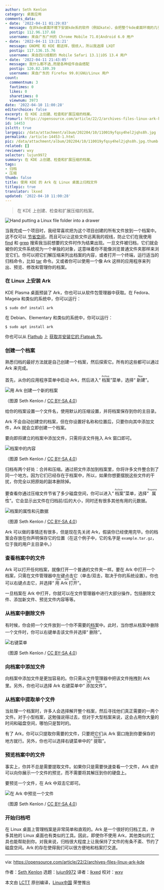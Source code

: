 ```yaml
---
author: Seth Kenlon
category: 桌面应用
comments_data:
- date: '2022-04-11 01:29:03'
  message: 在非kde桌面环境下安装kde系的软件（例如kate），会把整个kde桌面环境的几乎所有软件包都安装上，依赖性太强，又占用空间。后来专挑非kde系的软件使用，已经放弃了这个桌面环境。
  postip: 112.96.137.68
  username: 来自广东广州的 Chrome Mobile 71.0|Android 6.0 用户
- date: '2022-04-11 13:21:21'
  message: GNOME 和 KDE 都这样，很烦人，所以我选择 LXQT
  postip: 117.136.15.76
  username: 来自四川成都的 Mobile Safari 13.1|iOS 13.4 用户
- date: '2022-04-11 21:43:05'
  message: 我什么都不选,而是各种组件自由搭配
  postip: 120.82.189.39
  username: 来自广东的 Firefox 99.0|GNU/Linux 用户
count:
  commentnum: 3
  favtimes: 0
  likes: 0
  sharetimes: 0
  viewnum: 3973
date: '2022-04-10 11:00:28'
editorchoice: false
excerpt: 在 KDE 上创建、检查和扩展压缩的档案。
fromurl: https://opensource.com/article/22/2/archives-files-linux-ark-kde
id: 14453
islctt: true
largepic: /data/attachment/album/202204/10/110019yfqsy4hel2jqhs8h.jpg
permalink: /article-14453-1.html
pic: /data/attachment/album/202204/10/110019yfqsy4hel2jqhs8h.jpg.thumb.jpg
related: []
reviewer: wxy
selector: lujun9972
summary: 在 KDE 上创建、检查和扩展压缩的档案。
tags:
- 归档
- 压缩
thumb: false
title: 使用 KDE 的 Ark 在 Linux 桌面上归档文件
titlepic: true
translator: lkxed
updated: '2022-04-10 11:00:28'
---
```



> 
> 在 KDE 上创建、检查和扩展压缩的档案。
> 
> 
> 


![](/data/attachment/album/202204/10/110019yfqsy4hel2jqhs8h.jpg "Hand putting a Linux file folder into a drawer")


当我完成一个项目时，我经常喜欢把为这个项目创建的所有文件放到一个档案中。这不仅可以 [节省空间](https://opensource.com/article/21/11/linux-commands-convert-files)，而且可以让这些文件远离我的视线，防止它们在我使用 [find](https://opensource.com/article/21/9/linux-find-command) 和 [grep](https://opensource.com/article/21/3/grep-cheat-sheet) 搜索我当前想要的文件时作为结果出现。一旦文件被归档，它们就会被你的文件系统视为一个单独的对象，这意味着你不能像浏览普通文件夹那样来浏览它们。你可以把它们解压缩来列出档案的内容，或者打开一个终端，运行适当的归档命令，比如 [tar](https://opensource.com/article/17/7/how-unzip-targz-file) 命令。又或者你可以使用一个像 Ark 这样的应用程序来列出、预览、修改和管理你的档案。


### 在 Linux 上安装 Ark


KDE Plasma 桌面预装了 Ark，你也可以从软件包管理器中获取。在 Fedora、Mageia 和类似的系统中，你可以运行：



```
$ sudo dnf install ark

```

在 Debian、Elementary 和类似的系统中，你可以运行：



```
$ sudo apt install ark

```

你也可以从 [Flathub](https://flathub.org/apps/details/org.kde.ark) 上 [获取并安装它的 Flatpak 包](https://opensource.com/article/21/11/install-flatpak-linux)。


### 创建一个档案


熟悉归档的最好方法就是自己创建一个档案，然后探索它。所有的这些都可以通过 Ark 来完成。


首先，从你的应用程序菜单中启动 Ark，然后进入“<ruby> 档案 <rt>  Archive </rt></ruby>”菜单，选择“<ruby> 新建 <rt>  New </rt></ruby>”。


![用 Ark 创建一个新的档案](/data/attachment/album/202204/10/110030bnqqlkaaanlziall.jpg "Creating a new archive in Ark")


（图源 Seth Kenlon / [CC BY-SA 4.0](https://creativecommons.org/licenses/by-sa/4.0/)）


给你的档案设置一个文件名，使用默认的压缩设置，并将档案保存到你的主目录。


Ark 不会自动创建空的档案，但在你设置好名称和位置后，只要你向其中添加文件，Ark 就会立即创建一个档案。


要向即将建立的档案中添加文件，只需将该文件拖入 Ark 窗口即可。


![档案中的内容](/data/attachment/album/202204/10/110030xfedf9hnxkfe9yhe.jpg "Items in an archive")


（图源 Seth Kenlon / [CC BY-SA 4.0](https://creativecommons.org/licenses/by-sa/4.0/)）


归档有两个好处：合并和压缩。通过把文件添加到档案里，你将许多文件整合到了同一个地方。因为它们已经存在于档案中，所以，如果你想要摆脱这些文件的干扰，你完全以把原始的副本删除掉。


要查看你通过压缩文件节省了多少磁盘空间，你可以进入“<ruby> 档案 <rt>  Archive </rt></ruby>”菜单，选择“<ruby> 属性 <rt>  Properties </rt></ruby>”。它会显示出文件在归档前/后的大小，同时还有很多其他有用的元数据。


![档案的属性和元数据](/data/attachment/album/202204/10/110031r88zum6lialz7aqm.jpg "Archive properties and metadata")


（图源 Seth Kenlon / [CC BY-SA 4.0](https://creativecommons.org/licenses/by-sa/4.0/)）


Ark 可以做的事情还有很多，但是现在先关闭 Ark，假装你已经使用完毕。你的档案会存放在你声明保存它的位置（在这个例子中，它的名字是 `example.tar.gz`，位于我的用户主目录中。）


### 查看档案中的文件


Ark 可以打开任何档案，就像打开一个普通的文件夹一样。要在 Ark 中打开一个档案，只需在文件管理器中左键点击它（单击/双击，取决于你的系统设置）。你也可以右键点击它，并选择“<ruby> 用 Ark 打开 <rt>  Open with Ark </rt></ruby>”。


一旦档案在 Ark 中打开，你就可以在文件管理器中进行大部分操作，包括删除文件、添加新文件、预览文件内容等等。


### 从档案中删除文件


有时候，你会把一个文件放到一个你不需要的档案中。此时，当你想从档案中删除一个文件时，你可以右键单击该文件并选择“<ruby> 删除 <rt>  Delete </rt></ruby>”。


![右键菜单](/data/attachment/album/202204/10/110031uxhn9hhlsnlxhnnh.jpg "Right-click menu")


（图源 Seth Kenlon / [CC BY-SA 4.0](https://creativecommons.org/licenses/by-sa/4.0/)）


### 向档案中添加文件


向档案中添加文件是更加容易的。你只需从文件管理器中把该文件拖拽到 Ark 里。另外，你也可以选择 Ark 右键菜单中“<ruby> 添加文件 <rt>  Add Files </rt></ruby>”。


### 从档案中提取单个文件


当处理一个档案时，许多人会选择解开整个档案，然后寻找他们真正需要的一两个文件。对于小型档案，这勉强说得过去，但对于大型档案来说，这会占用你大量的时间和磁盘空间，哪怕只是暂时的。


有了 Ark，你可以只提取你需要的文件，只要把它们从 Ark 窗口拖到你要保存的地方就行。另外，你也可以选择右键菜单中的“<ruby> 提取 <rt>  Extract </rt></ruby>”。


### 预览档案中的文件


事实上，你并不总是需要提取文件。如果你只是需要快速查看一个文件，Ark 或许可以向你展示一个文件的预览，而不需要将其解压到你的硬盘上。


要预览一个文件，在 Ark 中双击它即可。


![在 Ark 中预览一个文件](/data/attachment/album/202204/10/110032iza1ep55e0iqbzjq.jpg "Previewing a file in Ark")


（图源 Seth Kenlon / [CC BY-SA 4.0](https://creativecommons.org/licenses/by-sa/4.0/)）


### 开始归档吧


在 Linux 桌面上管理档案是非常简单和直观的。Ark 是一个很好的归档工具，许多其他的 Linux 桌面也有类似的工具。因此，即使你不使用 Ark，其他类似的工具也能帮助到你。对我来说，归档很大程度上让我保持了文件的有条不紊、节约了磁盘空间。Ark 的存在使得我们可以很方便地和档案打交道。




---


via: <https://opensource.com/article/22/2/archives-files-linux-ark-kde>


作者：[Seth Kenlon](https://opensource.com/users/seth) 选题：[lujun9972](https://github.com/lujun9972) 译者：[lkxed](https://github.com/lkxed) 校对：[wxy](https://github.com/wxy)


本文由 [LCTT](https://github.com/LCTT/TranslateProject) 原创编译，[Linux中国](https://linux.cn/) 荣誉推出